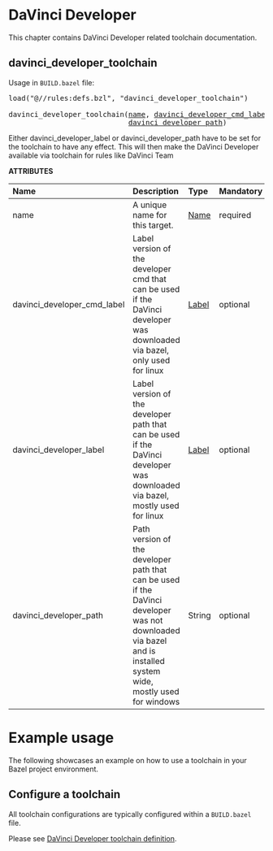 # DaVinci Developer
This chapter contains DaVinci Developer related toolchain documentation. 

<a id="davinci_developer_toolchain"></a>

## davinci_developer_toolchain

Usage in `BUILD.bazel` file:

<pre>
load("@//rules:defs.bzl", "davinci_developer_toolchain")

davinci_developer_toolchain(<a href="#davinci_developer_toolchain-name">name</a>, <a href="#davinci_developer_toolchain-davinci_developer_cmd_label">davinci_developer_cmd_label</a>, <a href="#davinci_developer_toolchain-davinci_developer_label">davinci_developer_label</a>,
                            <a href="#davinci_developer_toolchain-davinci_developer_path">davinci_developer_path</a>)
</pre>

Either davinci_developer_label or davinci_developer_path have to be set for the toolchain to have any effect. This will then make the DaVinci Developer available via toolchain for rules like DaVinci Team

**ATTRIBUTES**


| Name  | Description | Type | Mandatory | Default |
| :------------- | :------------- | :------------- | :------------- | :------------- |
| <a id="davinci_developer_toolchain-name"></a>name |  A unique name for this target.   | <a href="https://bazel.build/concepts/labels#target-names">Name</a> | required |  |
| <a id="davinci_developer_toolchain-davinci_developer_cmd_label"></a>davinci_developer_cmd_label |  Label version of the developer cmd that can be used if the DaVinci developer was downloaded via bazel, only used for linux   | <a href="https://bazel.build/concepts/labels">Label</a> | optional |  `None`  |
| <a id="davinci_developer_toolchain-davinci_developer_label"></a>davinci_developer_label |  Label version of the developer path that can be used if the DaVinci developer was downloaded via bazel, mostly used for linux   | <a href="https://bazel.build/concepts/labels">Label</a> | optional |  `None`  |
| <a id="davinci_developer_toolchain-davinci_developer_path"></a>davinci_developer_path |  Path version of the developer path that can be used if the DaVinci developer was not downloaded via bazel and is installed system wide, mostly used for windows   | String | optional |  `""`  |

# Example usage

The following showcases an example on how to use a toolchain in your Bazel project environment.

## Configure a toolchain

All toolchain configurations are typically configured within a `BUILD.bazel` file. 

Please see [DaVinci Developer toolchain definition](../toolchains.md#davinci-developer-toolchains).

